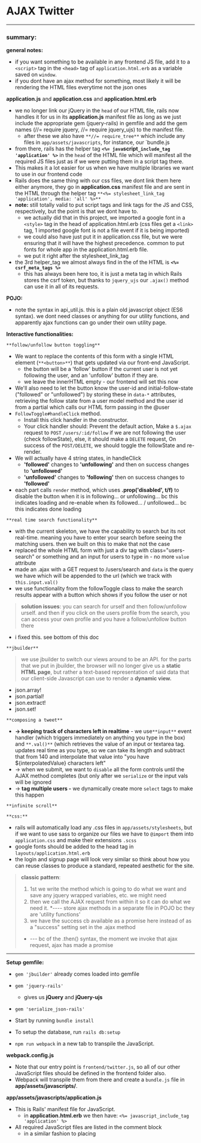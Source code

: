 # AJAX Twitter

---

### **summary:** 

**general notes:**
- if you want something to be available in any frontend JS file, add it to a `<script>` tag in the `<head>` tag of `application.html.erb` as a variable saved on `window`.
- if you dont have an ajax method for something, most likely it will be rendering the HTML files everytime not the json ones

**application.js** and **application.css** and **application.html.erb**
- we no longer link our jQuery in the `head` of our HTML file, rails now handles it for us in its **application.js** manifest file as long as we just include the appropriate gem (jquery-rails)  in gemfile and add the gem names (//= require jquery, //= require jquery_ujs) to the manifest file. 
  - after these we also have `**//= require_tree**` which include any files in `app/assets/javascripts`, for instance, our `bundle.js
- from there, rails has the helper tag  **`<%= java`script`_include_tag 'application' %>`**  in the `head` of the HTML file which will manifest all the required JS files just as if we were putting them in a script tag there.
- This makes it a lot easier for us when we have multiple libraries we want to use in our frontend code
- Rails does the same thing with our css files, we dont link them here either anymore, they go in **application.css** manifest file and are sent in the HTML through the helper tag  `**<%= stylesheet_link_tag    'application', media: 'all' %>**`
- **note:** still totally valid to put script tags and link tags for the JS and CSS, respectively, but the point is that we dont have to. 
  - we actually did that in this project, we imported a google font in a `<style>` tag in the head of application.html.erb (css files get a `<link>` tag, 1 imported google font is not a file event if it is being imported)
  - we could also have just put it in application.css file, but we were ensuring that it will have the highest precedence. common to put fonts for whole app in the application.html.erb file.
  - we put it right after the stylesheet_link_tag
- the 3rd helper_tag we almost always find in the <head> of the HTML is **`<%= csrf_meta_tags %>`**
  - this has always been here too, it is just a meta tag in which Rails stores the csrf token, but thanks to `jquery_ujs` our `.ajax()` method can use it in all of its requests.

**POJO:**
- note the syntax in api_util.js. this is a plain old javascript object (ES6 syntax). we dont need classes or anything for our utility functions, and apparently ajax functions can go under their own utility page.

**Interactive functionalities:**

`**follow/unfollow button toggling**`
- We want to replace the contents of this form with a single HTML element (`**<button>**`) that gets updated via our front-end JavaScript.
  - the button will be a 'follow' button if the current user is not yet following the user, and an 'unfollow' button if they are. 
  - we leave the innerHTML empty - our frontend will set this now
- We'll also need to let the button know the user-id and initial-follow-state ("followed" or "unfollowed") by storing these in `data-*` attributes, retrieving the follow state from a user model method and the user id from a partial which calls our HTML form passing in the @user 
- `FollowToggle#handleClick` method. 
  - Install this click handler in the constructor. 
  - Your click handler should: Prevent the default action, Make a `$.ajax` request to `POST` `/users/:id/follow` if we are not following the user (check followState), else, it should make a `DELETE` request, On success of the `POST/DELETE`, we should toggle the followState and re-render.
- We will actually have 4 string states, in handleClick 
  - **'followed'** changes to **'unfollowing'** and then on success changes to **'unfollowed'**
  - **'unfollowed'** changes to **'following'** then on success changes to **'followed'**
- each part calls `render` method, which uses **.prop('disabled', t/f)** to disable the button when it is in following... or unfollowing... bc this indicates loading and re-enable when its followed... / unfollowed... bc this indicates done loading

`**real time search functionality**` 
- with the current skeleton, we have the capability to search but its not real-time. meaning you have to enter your search before seeing the matching users. then we built on this to make that not the case
- replaced the whole HTML form with just a div tag with class="users-search" or something and an input for users to type in - no more `value` attribute
- made an .ajax with a GET request to /users/search and `data` is the query we have which will be appended to the url (which we track with `this.input.val()`
- we use functionality from the followToggle class to make the search results appear with a button which shows if you follow the user or not
> **solution issues**: you can search for urself and then follow/unfollow urself. and then if you click on the users profile from the search, you can access your own profile and you have a follow/unfollow button there
  - i fixed this. see bottom of this doc 

`**jbuilder**`

> we use jbuilder to switch our views around to be an API. for the parts that we put in jbuilder, the browser will no longer give us a **static HTML page**, but rather a text-based representation of said data that our client-side Javascript can use to render a **dynamic view.**
- json.array!
- json.partial!
- json.extract!
- json.set!

`**composing a tweet**` 
- **-> keeping track of characters left in realtime** - we use`**input**` event handler (which triggers immediately on anything you type in the box) and `**.val()**` (which retrieves the value of an input or textarea tag. updates real time as you type, so we can take its length and subtract that from 140 and interpolate that value into "you have ${interpolatedValue} characters left"
- -> when we submit, we want to `disable` all the form controls until the AJAX method completes (but only after we `serialize` or the input vals will be ignored
- -> **tag multiple users -** we dynamically create more `select` tags to make this happen

`**infinite scroll**`


`**css:**` 
- rails will automatically load any .css files in `app/assets/stylesheets`, but if we want to use sass to organize our files we have to `@import` them into `application.css` and make their extensions `.scss`
- google fonts should be added to the head tag in `layouts/application.html.erb`
- the login and signup page will look very similar so think about how you can reuse classes to produce a standard, repeated aesthetic for the site.


>   **classic pattern**: 
>   1) 1st we write the method which is going to do what we want and save any jquery wrapped variables, etc. we might need
>  2) then we call the AJAX request from within it so it can do what we need it.
>     *---- store ajax methods in a separate file in POJO bc they are 'utility functions'
>  3) we have the success cb available as a promise here instead of as a "success" setting set in the .ajax method
>    * --- bc of the .then() syntax, the moment we invoke that ajax request, ajax has made a promise

---

**Setup**
**gemfile:**
- `gem 'jbuilder'`   already comes loaded into gemfile
- `gem 'jquery-rails'`
  - gives us **jQuery** and **jQuery-ujs**
- `gem 'serialize_json-rails'`

- Start by running `bundle install`
- To setup the database, run `rails db:setup`
- `npm run webpack` in a new tab to transpile the JavaScript.

**webpack.config.js**
- Note that our entry point is `frontend/twitter.js`, so all of our other JavaScript files should be defined in the frontend folder also.
- Webpack will transpile them from there and create a `bundle.js` file in **app/assets/javascripts/**.

**app/assets/javascripts/application.js**
- This is Rails' manifest file for JavaScript.
  - in **application.html.erb** we then have:     `<%= javascript_include_tag 'application' %>` 
- All required JavaScript files are listed in the comment block 
  - in a similar fashion to placing <script> tags in our HTML - except that Rails compiles them all into a single file for production. 
- But **unlike Webpack, Rails doesn't intelligently manage dependencies**, so you still have to be extra **careful about the load order.**
- It's currently only requiring `jquery` and `jquery_ujs` : 
> **jQuery_ujs** is what connects us to the cserf meta tags rails puts in the <head>
```javascript
//= require jquery
//= require jquery_ujs
```
- after these, add **`require jquery.serializejson`** (for submitting forms) and **`require_tree`** (to include any files in app/assets/javascripts, for instance, our bundle.js). 
  - **jquery.serializejson:** before we were using jquery `**.serialize()**`, which returns URL encoded string.
    - For the `.ajax()` **data** setting, we can use the **serializeJSON jQuery plug-in** to add a **`.serializeJSON()`** method to jQuery, which creates a JavaScript object following the Rails parameter conventions.

**gemfile:**
`gem 'serialize_json-rails'`

---

## `**Phase I: FollowToggle**`

We will write a `FollowToggle` class that turns a button into a toggle that will follow/unfollow a user.

a) Look at **app/views/follows/_form.html.erb.** 
- First, let's modify the Rails view for the follow button to accommodate front-end manipulation. 
- Notice that there are two branches of logic: 
  - the button will be a 'follow' button if the current user is not yet following the user, and an 'unfollow' button if they are. 
  - We want to replace the contents of this form with a single HTML element that gets updated via our front-end JavaScript.
1. Replace the contents of the button form with a single `<button>`.
1. Give the button a `class` of`follow-toggle`.
1. We'll also need to let the button know the user-id and initial-follow-state ("followed" or "unfollowed") by storing these in `data-*` attributes. 
  1. We can determine the initial-follow-state using the `User#follows?` method.
1. Leave the inner HTML of the button empty: the FollowToggle class will be responsible for setting this.
**old:**
```html
<% if current_user.follows?(user) %>
  <form action="<%= user_follow_url(user) %>" method="post">
    <input
        type="hidden"
        name="authenticity_token"
        value="<%= form_authenticity_token %>">
    <input type="hidden" name="_method" value="delete">
    <input type="submit" value="Unfollow">
  </form>
<% else %>
  <form action="<%= user_follow_url(user) %>" method="post">
    <input
        type="hidden"
        name="authenticity_token"
        value="<%= form_authenticity_token %>">
    <input type="submit" value="Follow">
  </form>
<% end %>
```

**new:**
note on HTML documentation it says:
> Tip: Always specify the type attribute for a <button> element.  Different browsers use different default types for the <button> element.
they didnt do this here so just noting it 
```html
<button class="follow-toggle" data-user-id="<%= user.id %>" data-initial-follow-state="<%= current_user.follows?(user) ? 'followed' : 'unfollowed' %>"></button>
```

b) FollowToggle Class
- NB: Each of your JavaScript classes for this project should be in a separate file in frontend/. Name the files in snake_case to match the casing of the rest of the Rails app.
- Create a new file in **frontend/** called **follow_toggle.js**.
- Define the constructor for `FollowToggle`. 
  - In the constructor, extract the user-id and initial-follow-state data from el and save them as `this.userId` and `this.followState` for later use.
  - You might also find it convenient to store a jQuery wrapped `el` as an instance variable.
  - Set module.exports to your FollowToggle class to make it require-able.
**note:** we allow this options hash here so that we can pass in from `users_search.js` (later) the data we need. Just an easier way to do what $el.data is already doing
- we stored `**data-user-id="<%= user.id %>"**` in HTML for the button, and we can retrieve it as `**el.data('user-id')**`
```javascript
class FollowToggle {
  constructor(el, options) {
    this.$el = $(el);
    this.userId = this.$el.data('user-id') || options.userId;
    this.followState = (this.$el.data('initial-follow-state') ||
      options.followState);
    this.render();

    this.$el.on('click', this.handleClick.bind(this));
  }
}

module.exports = FollowToggle;
```

- Using this class, we can now build a FollowToggle instance for each follow-toggle button on the page.
> NB: Though the follow state is stored in our database as a row (or lack thereof) in a join table, on the client side, we'll keep track of the follow state as a string. To do this we've **bootstrapped** the the user's id and follow-state to the user-id and initial-follow-state data- attributes respectively. 
> we got this information on the user's id and follow state through the user's **show.html.erb**, which calls our HTML form that has the button as a **partial**, passing in the user:
> `<%= render 'follows/form', user: @user %>`
> Later we'll add more states in addition to followed/unfollowed.

---
### **Twitter.js**
You'll probably want to start testing this out about now. But if you run Webpack at this point, nothing will get transpiled because twitter.js (the entry point) is empty, so let's fill it in.

- Require your new FollowToggleclass at the top, and define a document ready callback below.
- The callback should call your constructor once for each button.follow-toggle element.
- You can use `jQuery#each` for this, but beware: the DOM element is the second callback argument; index comes first.
**twitter.js**
```javascript
const FollowToggle = require('./follow_toggle');

$(function () {
  $('button.follow-toggle').each((i, btn) => new FollowToggle(btn, {}));
});
```

---
### **follow_toggle.js**
**a) `FollowToggle#render**`
- Once you're sure that your FollowToggle constructor is being called correctly, write a `FollowToggle#render` method.
- The text should be `"Follow!"` if `this.followState === "unfollowed"`,
- The text should be `"Unfollow!"` if `this.followState === "followed"`.
- Call your `#render`method inside the constructor to initially set the inner HTML.
```javascript
render() {
  switch (this.followState) {
    case 'followed':
      this.$el.html('Unfollow!');
      break;
    case 'unfollowed':
      this.$el.html('Follow!');
      break;
  }
}
```

**b) `FollowToggle#handleClick**`
- Next, write a `FollowToggle#handleClick` method. 
- Install this click handler in the constructor. Your click handler should:
  - Prevent the default action.
  - Make a `$.ajax` request to `POST` `/users/:id/follow` if we are not following the user (check followState), else, it should make a `DELETE` request.
  - On success of the `POST/DELETE`, we should toggle the followState and re-render.
Hint: You probably want to set the `**dataType**` option for $.ajax. This way you can have jQuery automatically parse the response as `**JSON**`. 

- note: we moved all of our .ajax methods into a separate file called **api_util.js.** 
- at the top of the **follow_toggle.js** file, we added `const APIUtil = require('./api_util');`
- Use a `**promise**` to chain a success callback onto your API call that changes the followState appropriately and re-renders: by only passing one cb to `**.then()**`, this makes it the success cb.
```javascript
  handleClick(event) {
    event.preventDefault();

    if (this.followState === 'followed') {
      APIUtil.unfollowUser(this.userId).then(() => {
        followToggle.followState = 'unfollowed';
        followToggle.render();
      });
    } else if (this.followState === 'unfollowed') {
      APIUtil.followUser(this.userId).then(() => {
        followToggle.followState = 'followed';
        followToggle.render();
      });
    }
  }
```

Note: what if we just did the below and no ajax request?
```javascript
    if (this.followState === 'followed') {
      this.followState = 'unfollowed';
      this.render();
  }
```

**this would not work.** this would change how the button is rendered, but the issue is that we would never submit a POST or DELETE request to the server, so it wouldnt update the information in the server. so next time we revisited the page, this current status would no longer be updated

by calling the **ajax** method, this triggers a POST/ DELETE request to server and so the info is updated and remembered. Triggering these requests triggers the corresponding actions in the **follows_controller.rb** which makes the database updates
---

### **api_util.js**
- remember that we like to make our **util** class a **POJO,** not an actual class
- Let's refactor our AJAX calls into an api_util file. Your API util should export an object with the methods `APIUtil#followUser(id)` and `APIUtil#unfollowUser(id)`
- Use a **promise** to chain a success callback onto your API call that changes the followState appropriately and re-renders. (shown above in the follow_toggle.js file)
```javascript
const APIUtil = {

  followUser: id => APIUtil.changeFollowStatus(id, 'POST'),

  unfollowUser: id => APIUtil.changeFollowStatus(id, 'DELETE'),

  changeFollowStatus: (id, method) => (
    $.ajax({
      url: `/users/${id}/follow`, // note that you can interpolate values in url
      dataType: 'json',
      method        // according to ES6, equivalent to method: `${method}` (see below)
    })
  )
}

module.exports = APIUtil;
```
> **Note 1:** note 3: usually something like updating info would be a PUT or PATCH request, which routes to the path, for ex, /photos/:id, while a POST request is for submitting something totally new, and routes to /photos, but things like follows and likes are their own resource, not part of the user's information just accessible for a user based on associations we set up.
>    *   ---- so POST actually does make sense - we are creating (POST) a new follow or deleting (DELETE) it.  
>     *   --- we only have a create and delete method in the follows controller
>     
>  **Note 2**: typically with ajax POST requests  we have a **data** setting, but notice here we dont have one. **the result is that no form data is sent to the server**, but thats fine bc we dont need it anyway (Notice we dont need or use it in our success callback, we just update the text of the current button that triggered the event). 
>  the current user's id (which we always have track of) and the person they are following's id (which we store in the **data-* attribute in the HTML**, which we pass in from the **user show.html.erb** through a partial)  is sufficient. on the server side, our path is /user/:id/follows, bc follows is a nested resource. 

**Note 3:** with ES6, ur allowed to do property declaraction in a shorter syntax, so instead of doing:  
```javascript
   var x = 0, y = 0
   obj = {x: x, y: y}
```
- you can just do:
```javascript
   var x = 0, y = 0
   obj = {x, y}; 
```
- and they will infer what you mean

---
### **follow_toggle.js**
> **Lastly, let's freeze-out the button so that people can't click it while the AJAX request is pending.**
- In `handleClick` set **followState** to **following** or **unfollowing** and call `#render.`
- Update your `#render` method to set the ``disabled`` property if the **followState** is **following** or **unfollowing**; otherwise, make sure disabled is set to **false**. (Use jQuery's **`#prop`** method).
  - remember that we need to use jQuery's **prop()** instead of **attr()** for DOM properties `checked`, `selected`, or `disabled` state of form elements.
```javascript
  handleClick(event) {
    // const followToggle = this;           they saved this & then in cb's: followToggle.followState, but this works w/out it.
    event.preventDefault();

    // it changes the state to unfollowing, at which point in the render method it makes it so that the button is disabled, until the ajax request finishes at which point the succuess cb is called and state changed to unfollowed and button undisabled.
    if (this.followState === 'followed') {
      this.followState = 'unfollowing';
      this.render();
      APIUtil.unfollowUser(this.userId).then(() => {
        this.followState = 'unfollowed';
        this.render();
      });
    } else if (this.followState === 'unfollowed') {
      this.followState = 'following';
      this.render();
      APIUtil.followUser(this.userId).then(() => {
        this.followState = 'followed';
        this.render();
      });
    }
  }
  
    render() {
    switch (this.followState) {
      case 'followed':
        this.$el.prop('disabled', false);
        this.$el.html('Unfollow!');
        break;
      case 'unfollowed':
        this.$el.prop('disabled', false);
        this.$el.html('Follow!');
        break;
      case 'following':
        this.$el.prop('disabled', true);
        this.$el.html('Following...');
        break;
      case 'unfollowing':
        this.$el.prop('disabled', true);
        this.$el.html('Unfollowing...');
        break;
    }
  }
```
  
  
---

## `**Phase II: UsersSearch**`

> Review **app/controllers/users_controller.rb** and **app/views/users/search.html.erb**. We want to create real-time user search. On every keypress as the user types in a username, we'll show the matching users for the current input.

- with the current skeleton, we have the capability to search but its not real-time. meaning you have to enter your search before seeing the matching users 

**a) UsersSearch Class - app/views/users/search.html.erb**
- Replace the entire form with a nav with `class` `users-search`.
- Add an input field for the user to type the name.
- Nested in the nav.users-search, have a `ul.users` for displaying results.

**old:**
```html
<h1>Search!</h1>

<form action="/users/search" method="GET">
  <input
    type="text"
    name="query"
    value="<%= @query %>">

  <input type="submit" value="Search Users!">
</form>

<ul>
  <% @users.each do |user| %>
    <li>
      <a href="<%= user_url(user) %>"><%= user.username %></a>
      <%= render 'follows/form', user: user %>
    </li>
  <% end %>
</ul>
```

**new:**
- The HTML5 `**placeholder**`attribute is used in input tags.The placeholder attribute specifies a short hint that describes the expected value of an input field (e.g. a sample value or a short description of the expected format).The short hint is displayed in the input field before the user enters a value.
```html
<h2 class='page-header'>Search!</h2>

<div class='users-search'>
<form class="simple-form">
  <div>
    <label for='user-search-input'>Username</label>
    <input class='user-search-input' 
      type="text" 
      name="username"
      placeholder='Enter a username'>
  </div>
</form>

<h4>Results</h4>
<ul class="users"></ul>
</div>
```


**b) UsersSearch Class** **- frontend/users_search.js**
- Create a **frontend/users_search.js** file and define the `UsersSearch` class.
- In the constructor, store jQuery wrapped versions of the `el`, its `input` and its `ul` on this.
  - using `**.find()**` is basically the same as if we had selected the selector directly, except we're narrowing down the search so now our program wont have to look through the entire DOM.
```javascript
const APIUtil = require('./api_util');

class UsersSearch {
  constructor(el) {
    this.$el = $(el);
    this.$input = this.$el.find('input[name=username]');
    this.$ul = this.$el.find('.users');
    // .on input is the event now
    this.$input.on('input', this.handleInput.bind(this));
  }
}
  
module.exports = UsersSearch;
```

---
### **Twitter.js**
- As with FollowToggle, build an instance of UsersSearch for each nav.users-search in your entry file. (although there is really only one, unlike with FollowToggle buttons where there were so many)
```javascript
const FollowToggle = require('./follow_toggle');

$(function () {
  $('button.follow-toggle').each((i, btn) => new FollowToggle(btn, {}));
  $('.users-search').each( (i, search) => new UsersSearch(search) );
});
```

---
### **api_util.js**
- Write an `**APIUtil#searchUsers(queryVal, success)**` to make a request to `/users/search`. You can send query parameters along with an $.ajax call through the data. Don't forget to set dataType!
  - we had to put the **query** as an object to **data** because data takes in a Plain Object, string, or array
  - GET request meaning it will append the **query**, which will just be whatever text we typed into the search bar, to the end of the url
    - according to the ES6 shortened property declaration syntax: this is equivalent to saying: `{ query: query }`
```javascript
  searchUsers: query => (
    $.ajax({
      url: '/users/search',
      dataType: 'json',
      method: 'GET',
      data: { query }    // same as data: { query: query }
    })
  )
```

![Image](https://www.dropbox.com/s/f6uju67n689ipdo/ByUn8p9TX_SJXfc3JC7.png?dl=1)


---
### **users_search.js**

**c)** Write a `**UsersSearch#handleInput**` handler. 
- On each input event, call `APIUtil.searchUsers`, sending the input's val as the query parameter.
```javascript
 handleInput(event) {
    if (this.$input.val() === '') {        // render empty arr if no users
      this.renderResults([]);
      return;
    }
    APIUtil.searchUsers(this.$input.val())
      .then(users => this.renderResults(users));
  }
```
  
---
### **users_controller.rb**
Now, let's set up your controller to respond to AJAX requests with JSON. Because your controller will be handling both HTML and JSON requests, let's separate out each of those types of requests and respond to them separately. 
- Put the following code into your controller to replace the line reading **render :search**:
```ruby
respond_to do |format|
  format.html { render :search }
  format.json { render :search }
end
```

the entire **search action** in the **users controller** now looks like this:
```javascript
  def search
    if params[:query].present?
      @users = User.where('username ~ ?', params[:query])
    else
      @users = User.none
    end

    respond_to do |format|
      format.html { render :search }
      format.json { render :search }
    end
    
  end
```
- apparently using a `**~**` in AR `where` query is for matching regular expressions. 
  - in rails server log looks like:   `User Load (0.8ms)  SELECT "users".* FROM "users" WHERE (username ~ 'a')`
  - we use it because it allows us to match the query anywhere in the string - and imitating the same with LIKE would mean we would have to include a % before and after the query, but that wouldn't work if we're interpolating in the ?. 
  - [https://www.postgresql.org/docs/8.1/functions-matching.html](https://www.postgresql.org/docs/8.1/functions-matching.html)
- `**.present?**` will load all records returned, while `**.exists?**` would just check if there's at least 1 record found, without loading them all
  - theres a big performance issue (.present way slower) but it makes sense to use it in this case
- `**Model.none**` returns an activeRecord relation object that is empty:
  - Returns a chainable relation with zero records, specifically an instance of the ActiveRecord::NullRelation class.
  - Used in cases where a method or scope could return zero records but the result needs to be chainable. 
  - **from testing, it does not look like just saying @users = []** would break the code here. but i guess good to just use this Model.none. it follows the **null object pattern**
  - [https://apidock.com/rails/v4.0.2/ActiveRecord/QueryMethods/none](https://apidock.com/rails/v4.0.2/ActiveRecord/QueryMethods/none)
```javascript
>> Model.none 
=> #<ActiveRecord::Relation []>
```


---
### **Jbuilder Teaser**
For now, just follow along! You're not going to understand all of the jbuilder stuff till we go over next week.

We've told the controller to :
1. render the :search HTML view for requests that want **HTML** -> **app/views/users/search.html.erb** and to 
1. render the :search **JSON** view for requests that want JSON -> **app/views/users/search.json.jbuilder**
But we don't yet have a search.json view! Let's make one. The file, in the /users/ folder, should be named **search.json.jbuilder** and should contain the following code:
- The code below takes your `@users` instance variable and turns it into an array of JSON objects. 
- Each object will have all of its information as well as `followed`, which will be either **true** or **false** depending on whether the current user is following this user.
  - `*items` means that the function accepts variable number of arguments.
  - it turns our array of column_names, shown below this code box, into comma separated list of column names for each user. 
  - and adds on to the end of that comma separated list one more k/v pair: `followed: true/fase`
**in summary, the below creates an array filled with objects, 1 object for each user that came up in the search query. in each object, includes the k/v pairs for the attributes indicated below:**
```ruby
json.array!(@users) do |user|
  json.(user, *User.column_names)
  json.followed(current_user.follows?(user))
end
```

![Image](https://www.dropbox.com/s/ihgzxfxh1n2f446/ByUn8p9TX_r1F-th1A7.png?dl=1)

- `**column_names`:** rails provides a helper method column_names that returns all of the database columns for a model Class 
  - you can even confirm this in **rails console:** 
```ruby
[4] pry(main)> User.column_names
=> ["id", "username", "password_digest", "session_token", "created_at", "updated_at"]
```

---
### **users_search.js**
**Handling Success - `UsersSearch#renderResults**`
- When the AJAX call successfully returns a list of matching users, we want to display those results in the `ul.users`. 
- Write a method `UsersSearch#renderResults` for your promise success handler. It should:
  - Empty out `ul.users` and iterate through the fetched array of users.
  - For each result, use jQuery to build an `li` containing an anchor tag linking to the user.
  - Use the jQuery `**append**` method to add each result to the ul.
  - Last, we want to add follow toggle buttons for each of these results. When building the li tags for each user, build a button, too. You can create a FollowToggle instance for the button to setup the follow toggle.
```javascript
  renderResults(users) {
    this.$ul.empty();

    for (let i = 0; i < users.length; i++) {
      const user = users[i];

      let $a = $('<a></a>');
      $a.text(`@${user.username}`);
      $a.attr('href', `/users/${user.id}`);

      const $followToggle = $('<button></button>');
      new FollowToggle($followToggle, {
        userId: user.id,
        followState: user.followed ? 'followed' : 'unfollowed'
      });

      const $li = $('<li></li>');
      $li.append($a);
      $li.append($followToggle);

      this.$ul.append($li);
    }
  }
```

**testing:** from testing saw that each letter you enter/delete from the search bar, sends a GET request to the server for the users that match the current input in the search bar, and renders them, along with a follow/unfollow button depending on whether you already follow or not
- you can inspect the JSON object you get from the server each time if you go to the **preview** tab under **Networks** for the correct GET request
---
### **Styling**
-----just part of it not all of it
- Change the default page font
- Add headers for your app and the search results page
- Style those buttons!

- **application.scss** - this is our CSS manifest file
  - just like JS, need to be careful about order
  - just like JS, included into **application.html.erb** with   `<%= stylesheet_link_tag    'application', media: 'all' %>`
- i just copied their stylesheets - **reset.scss**, **base.scss**, **nav.scss**
  - added my own **search.scss** to make my own slight changes
- and imported them into the bottom of application.scss in an appropriate order:
```javascript
 @import 'reset.scss';
 @import 'base.scss';
 @import 'nav.scss';
 @import 'simple-form.scss';
 @import 'search.scss';
```

---

## `**Phase III: TweetCompose**`

**tweets_controller.rb**
- First, we're going to update our TweetsController to handle JSON requests, similarly to how we updated our UsersController before. 
- If we've successfully created a tweet from a JSON request, then we should render that tweet back as JSON. We could `render json: @tweet`, but then we might not have all of the information we need. 
- instead, add a `respond_to` block and put cases for format.html and format.json inside it. 
  - If the request matches `format.json`, call `render :show` so that we can structure our response to our application's needs.
***entire tweets_controller `create` method now looks like:***
```ruby
  def create
    # simulate latency
    sleep(1)
    # as of latest rails update, build and new are now the same
    @tweet = current_user.tweets.build(tweet_params)

    if @tweet.save
      respond_to do |format|
        format.html { redirect_to request.referrer }
        format.json { render :show }
      end
    else
      # Lazy: even respond with JSON to invalid HTML request.
      render json: @tweet.errors.full_messages, status: 422
    end
  end
```
- `**request.referrer**` is just the url we were on when we clicked submit new tweet, which is also the url that sends the POST request to the server to add the new tweet. 
  - you can also check this by going into the request headers and looking for `**referer**`.
  - in this case, its Referer: http://localhost:3000/feed.
- For an ActiveRecord Association `**new**` and `**build**` are pretty much the same.
  - I think used to be different but in more recent rails updates they are now the same.
  - either works above
  - but officially, build is just like the new method, but by assocation proxies (not for Models). 

---

**views/tweets/show.json.builder:**
- Now, just as we did before, let's create a show view for our tweets. 
- We're going to call a partial in this view; to that end, we'll put the following code in **`show.json.jbuilder:`**
```ruby
json.partial!("tweets/tweet", tweet: @tweet)
```
  - referencing a file in the same folder called **_tweet.json.jbuilder**
    - Note: never referencing the file _tweet.html.erb

**Partials in Jbuilder work the same way they do in ERB:** - the partial file name starts with a _ and you pass in a piece of information for the partial to render using a hash. 

Let's create that partial right now at `**_tweet.json.jbuilder**`and put the following code into it:
- What this code is doing is collecting the tweet's information, the tweeter's information, and also information about each of that tweet's mentions.
```ruby
json.(tweet, *Tweet.column_names)

json.user(tweet.user, *User.column_names)

json.mentions(tweet.mentions) do |mention|
  json.(mention, *Mention.column_names)
  json.user(mention.user, *User.column_names)
end
```

---

**TweetCompose Class**
- Open **app/views/tweets/_form.html.erb** and give the `form` a `class tweet-compose`.
  - this partial is rendered from **feeds/show.html.erb,** which is the view that shows the user's feed when they click on the 'Feed' tab in the browser. - this is the part of the feed always at the bottom where you can create a new tweet
- in **frontend/twitter.js,** build an instance of TweetCompose for each `form.tweet-compose`. (although I think there really is only one, unlike with FollowToggle buttons where there were so many)
- create a **frontend/tweet_compose.js**. Write a `**TweetCompose**` class that
  - In the TweetCompose constructor, grab this form and install a `submit` event handler.
  - Write a **`TweetCompose#submit`** method that:
    - 1. uses `serializeJSON` to build JSON from the form contents
      - remember that serialize() and serializeJSON both called on form itself
    - 2. As before, **disable** the form when the submit is made. You can't disable an entire form, so you'll have to disable all the inputs. To get all the inputs, use jQuery's `**:input**` pseudo-CSS selector. Make sure not to disable your inputs until after you've serialized the form contents, or their values will be ignored. :(
    - 3. calls **`APIUtil#createTweet(data)`**function to submit the form --- write this method in **frontend/api_utils.js**
    - 4. creates a **promise** and calls a success callback method `TweetCompose#handleSuccess` --directions on writing it next up

***twitter.js:***
```javascript
const FollowToggle = require('./follow_toggle');
const UsersSearch = require('./users_search');
const TweetCompose = require('./tweet_compose');                            x

$(function () {
  $('button.follow-toggle').each((i, btn) => new FollowToggle(btn, {}));
  $('.users-search').each((i, search) => new UsersSearch(search));
  $('form.tweet-compose').each((i, form) => new TweetCompose(form));        x
});
```

***tweet_compose.js***
```javascript
const APIUtil = require('./api_util');
class TweetCompose {
  constructor(el) {
    this.$el = $(el);
    
    this.$el.on('submit', this.submit.bind(this));
  }
  
  handleSuccess(data) {
  }

  submit(event) {
    event.preventDefault();

    const data = this.$el.serializeJSON();

    this.$el.find(':input').prop('disabled', true);

    APIUtil.createTweet(data).then(tweet => this.handleSuccess(tweet));
  }
}
module.exports = TweetCompose;
```
  **note:**  `**:input**` is a jQuery extension selector not a CSS3 selector. it selects all input, textarea, select & button elements. (basically all form controls)  
  - **it is not recommended to use this** the way we did above:
> Because these selectors are jQuery extension and not part of the CSS specification, queries using them cannot take advantage of the performance boost provided by the native DOM `querySelectorAll()` method.To achieve the best performance when using these selectors, first select some elements using a pure CSS selector, then use `.filter(":selectorName")`.
 
***api_util.js***
- we passed in the data as serialized form from the **tweet_compose.js** file. just looks confusing bc typically we just serialize it directly in the .ajax method, but we also wanted to disable the form controls until .ajax method completes, and we must serialize the form before we disable or the values will be ignored, so we had to do it outside of .ajax method in the method that called it
```javascript
createTweet: data => (
    $.ajax({
      url: '/tweets',
      method: 'POST',
      dataType: 'json',
      data
    })
  )
```


`**TweetCompose#handleSucess**` 

in this cb, we:
- 1. want to insert the created tweet into the list of all tweets. How does TweetCompose find the ul of tweets? We can set a `data` attribute on the form where the value is the selector that corresponds to the target ul. 
  - For example, if we give the target ul an id of `#feed`, we can give our form the following data attribute: `data-tweets-ul="#feed"`. 
  - Our TweetCompose can pull out this data attribute and use the selector #feed to find the ul. This is better than hard coding #feed into the JS.
- 2. **just for now:** A successf`ul` AJAX post request for a tweet should return back the newly created tweet in JSON format. For simp`li`city, have TweetCompose call `**JSON.stringify**` on the created Tweet. Build an li with the JSON content, and stick it in the ul. We'll actually render this nicely in a later phase.
  - this just renders it on the page at the bottom of our feed as a JSON string not at all what we want but fine for now
  - were able to call `**JSON.stringify` on it bc we used `.serializeJSON()` earlier so our data is a JS objg.**

***app/views/feeds/show.html.erb:** (just the part that we changed):*
***- old :***
```javascript
<%= render 'tweets/form' %>
```
***- new:*** 
- all we did was pass in a `tweets_ul` variable with the string value of `'#feed'`
- we had to do this on this page instead of just pung '#feed' in the _form.html.erb page bc this page is what the ul with id='feed' is defined in the first place, so even though the data attribute will be on another page it uses ruby erb tags and will evaluate to the ul on this page (see code block after this one)
```javascript
<%= render 'tweets/form', tweets_ul: '#feed' %>
```

***app/views/tweets/_form.html.erb** - again just small part*
```html
<h2>New Tweet!</h2>
<form class="tweet-compose" data-tweets-ul="<%= tweets_ul %>">
```


***tweets_compose.js:***
- *Noting that string interpolation is valid in to create new jQuery object*
```javascript
handleSuccess(data) {
  const $tweetsUl = $(this.$el.data('tweets-ul'));
  const $listEl = $(`<li>${JSON.stringify(data)}</li>`);
  $tweetsUl.append($listEl);
}
```


`**Maximum characters**`

- Finally, let's add a counter that will show the number of characters remaining for a tweet (starting at 140). Add a `strong` tag with `class .chars-left` to the `form`. 
- In the TweetCompose constructor, add an `input` event handler on the `textarea`. In it, update the strong tag with the number of characters remaining.
***tweets/_form.html.erb***
- *noting theres nothing actually inside the strong tag just a class. I guess we'll be defining what it renders in the JS, never seen it used this way before*
```html
<h2>New Tweet!</h2>
<form class="tweet-compose" data-tweets-ul="<%= tweets_ul %>">

  <label for='tweet-textarea'>What's on your mind?</label>
  <textarea id='tweet-textarea' name="tweet[content]" placeholder="What's on your mind?"></textarea>
  <strong class="char-left"></strong>
```
  
  **tweets_compose.js**
- `**'input'**`event reacts immediatally for any typing (so each char) into that textarea
- `**val()`:** retrieve the value of an input or textarea tag. updates real time as you type
- Again, cud have used`**.html()**` in place of `**.text()**` below wouldn't make a diff here bc not working w/ xml
  - but, from general understanding use .text() for rendering any plain text to the page you want the user to see and .html() for things like button text
- `**'submit'**`event can only be attached to `<form>` elements.  - reminder
```javascript
class TweetCompose {
  constructor(el) {
    this.$el = $(el);
    
/*referencing textarea[name="tweet[content]"]. To use any of the meta - chars- !"#$%&'()*+,./:;<=>?@[\]^`{|}~ -as a literal part of a name, must be escaped w/: \\ */
    
    this.$input = this.$el.find('textarea[name=tweet\\[content\\]]');        x
    this.$input.on('input', this.handleInput.bind(this));                    x
    
    this.$el.on('submit', this.submit.bind(this));
  }
  
  handleInput(event) {
    const inputLength = this.$input.val().length;

    this.$el.find('.char-left').text(`${140 - inputLength} characters left`);
  }
}
```

---
### **Style it!**
made a`**tweet.scss**` stylesheet and added it as an import onto the end of `**application.scss**`
- Hide your `label` and use a `placeholder` attribute on your tweet form's textarea
  - I kept the label but styled it in CSS with **display: none** just in case. but note: `**visibility: hidden**` hides the element, but it still takes up space in the layout. `**display: none**` removes the element completely from the document. It does not take up any space, even though the HTML for it is still in the source code.
- Add some padding to your textarea
- Center your form on the page and give it a fixed height and width
  - reasonable to set a height and width on a textarea element - which is all our form is supposed to be right now
---
### `**Phase IV: TweetCompose: Mentioned Users**`
The next part is to allow us to tag multiple users in a tweet. Right now we can select a single user to tag. Our killer feature will be to dynamically create more select tags so we can tag more users.

Rather than have just one select tag visible all the time, we want to have no select tags to start. Instead, we want to show an "Add mention" link which will let us add multiple select tags to the page.

To do this, create a **`newUserSelect`** helper function to create a new `select` element with all of the users as options. You can get the users by **"bootstrapping"** them to the global window from our backend.
- In `**application.html.erb**`, inside a `<script>` and in JavaScript, assign a json array of all of our users (you will have to render a partial) to window.users. This will give us access to window.users from our frontend code.
***application.html.erb - inside of the `<head></head>***`
- *remember our HTML files can access all our models*
```javascript
<script type='text/javascript'>
  window.users = <%= render("users/users.json.jbuilder", users: User.all).html_safe %>; 
</script>
```
- `**html_safe:**` Marks a string as trusted safe. It will be inserted into HTML with no additional escaping performed. It is your responsibilty to ensure that the string contains no malicious content. This method is equivalent to the ``raw`` helper in views. It is recommended that you use ``sanitize`` instead of this method. **It should never be called on user input.**

***users/_users.json.jbuilder***
```javascript
json.partial! partial: 'users/user.json.jbuilder', collection: users, as: :user
```

***user/_user.json.jbuilder***
```javascript
json.extract! user, :id, :username
```

- Now add a button below our textarea that will add a new select element. We can click it more than once to "mention" multiple users.
- Test this out and make sure you can create new select tags by clicking the link.
***tweets/_form.htlm.erb***
```html
<form class="simple-form tweet-compose" data-tweets-ul="<%= tweets_ul %>">
  <label for='tweet-textarea'>What's on your mind?</label>
  <textarea id='tweet-textarea' name="tweet[content]" placeholder="What's on your mind?"></textarea>
  <strong class="char-left"></strong>

  <ul class="mentioned-users"></ul>        x

  <ul class='tweet-actions'>                x
    <li>                                    x             
      <button class="add-mentioned-user">Add mention</button>   x
    </li>                                   x                                                     
    <li>                                    x
      <input type="submit" value="Post Tweet!">            x
    </li>                                            x
  </ul>                                              x
</form>                                              x
```

***tweets_compose.js***
```javascript
class TweetCompose {
  constructor(el) {
    this.$el = $(el);    
    this.$input = this.$el.find('textarea[name=tweet\\[content\\]]');
    
    this.$input.on('input', this.handleInput.bind(this));

    this.$mentionedUsersDiv = this.$el.find('.mentioned-users'); 
    this.$el.find('.add-mentioned-user').on(         
      'click', this.addMentionedUser.bind(this));

    this.$el.on('submit', this.submit.bind(this));
  }

  addMentionedUser(event) {
    event.preventDefault();

    this.$mentionedUsersDiv.append(this.newUserSelect());
  }
  
  newUserSelect() {
    const userOptions = window.users
      .map(user =>
        `<option value='${user.id}'>${user.username}</option>`)
      .join('');

    const html = `
      <div>
        <select name='tweet[mentioned_user_ids][]'>
          ${userOptions}
        </select>
        <button class='remove-mentioned-user'>Remove</button>
      </div>`;

    return $(html);
  }
```

- add functionality to also remove mentioned users before you send the tweet 
***tweet_compose.js***
```javascript
//...
this.$mentionedUsersDiv = this.$el.find('.mentioned-users');
    this.$el.find('.add-mentioned-user').on(
      'click', this.addMentionedUser.bind(this));
    this.$mentionedUsersDiv.on(                    x
      'click', '.remove-mentioned-user',           x this.removeMentionedUser.bind(this));              x
//....

// parent of the button is the div made above holding the button.
  removeMentionedUser(event) {
    event.preventDefault();
    $(event.currentTarget).parent().remove();
  }
```

- Lastly, we want to update `**TweetCompose#clearInput**` to clear out all the selects after form submission succeeds.
- Put all your select tags into a div with class .mentioned-users.
- In `#clearInput`, grab this div and empty() it.
***tweet_compose.js:***
`**clearInput**`
   * 1) sets the value to '' so the textarea becomes blank (.val() setter only takes in 1 param when used as setter)
   * 2) find the div's that hold the mentioned users selected and clear that 
   * 3) undisable the button we disabled earlier for the form submission in 'submit' method
   * 4) empty the field under textarea that tells us how many characters we have left
```javascript
  clearInput() {  
    this.$input.val('');
    this.$mentionedUsersDiv.find('div').empty();
    this.$el.find(':input').prop('disabled', false);
    this.$el.find('.char-left').empty();
  }
  
  handleSuccess(data) {
    const $tweetsUl = $(this.$el.data('tweets-ul'));

    const $listEl = $(`<li>${JSON.stringify(data)}</li>`);
    $tweetsUl.append($listEl)

    this.clearInput();        x
  }
```
  
---
### `**Styling**`
You know the drill. Pretty up your mentions by adding some styles to it.

---
### `**Phase V: Infinite Tweets**`  
Right now we send all the tweets down when the user requests /feed. If there are many, many tweets in the feed, this will send a huge amount of data to the user. Moreover, the user is likely to be interested in only the most recent tweets.

`**User Model**`
- Let's **paginate** the sending of tweets. To start, open up `app/models/user.rb`. 
- Modify the `#feed_tweets` method to send only up to limit tweets. Also, modify it not to return any tweets created after `max_created_at`. 
- Test this out in your Rails console before moving to the JavaScript portion.
***app/models/user.rb:***
```ruby
  def feed_tweets(limit = nil, max_created_at = nil)
    @tweets = Tweet
      .joins(:user)
      .joins('LEFT OUTER JOIN follows ON users.id = follows.followee_id')
      .where('tweets.user_id = :id OR follows.follower_id = :id', id: self.id)
      .order('tweets.created_at DESC')
      .distinct

    # TODO: How can we use limit/max_created_at here??

    @tweets = @tweets.limit(limit) if limit                x
    @tweets = @tweets.where('tweets.created_at < ?',       x max_created_at) if max_created_at                            

    @tweets
  end
```

`**Views**`
- Next, let's begin modifying the `app/views/feeds/show.html.erb` template. You should have a `ul#feed` from phase III. 
- Wrap that ul with a div with `class infinite-tweets`. 
- You can empty out the contents of the ul#feed since we'll be adding the tweets inside dynamically with jQuery now. 
- Also, write an anchor tag with class `fetch-more`; this link will be clicked to load more tweets.
`**Feeds Controller**`
- As we did before, we're going to have to update our FeedsController to handle JSON requests. 
- Replace the `render :show` line in `FeedsController#show` with the following code:
```ruby
respond_to do |format|
  format.html { render :show }
  format.json { render :show }
end
```

***results:***
```ruby
  LIMIT = 20

  def show
    @feed_tweets =
      current_user.feed_tweets(LIMIT, params[:max_created_at]).includes(:user)

    respond_to do |format|
      format.html { render :show }
      format.json { render :show }
    end
  end
```

Now, also in a repetition of our earlier process, let's build out the rest of our JSON API. We'll start by creating a **`feeds/show.json.jbuilder`**. We can reuse the tweet partial we already wrote by calling it in this show view:

```ruby
json.array!(@feed_tweets) do |tweet|
  json.partial!("tweets/tweet", tweet: tweet)
end
```

`**InfiniteTweets Class**`

`twitter.js`
```javascript
const FollowToggle = require('./follow_toggle');
const UsersSearch = require('./users_search');
const TweetCompose = require('./tweet_compose');
const InfiniteTweets = require('./infinite_tweets');        x

$(function () {
  $('div.infinite-tweets').each((i, tweet) => new           x            InfiniteTweets(tweet));
  $('button.follow-toggle').each((i, btn) => new FollowToggle(btn, {}));
  $('.users-search').each((i, search) => new UsersSearch(search));
  $('form.tweet-compose').each((i, form) => new TweetCompose(form));
});
```

- Begin writing an `InfiniteTweets` class.
  - Listen for clicks to fetch more;
  - Create an `InfiniteTweets#fetchTweets` method.
  - Create an `APIUtil` method to make requests to /feed
  - In #fetchTweets, call your APIUtil, and on resolution of the promise call an `#insertTweets` method.
`**insertTweets**`
- For simplicity, for each tweet, just append <li> items with JSON.stringify(tweet) into the appropriate ul.
- If you click the link twice, you'll fetch the same set of tweets twice. We need to send the max_created_at parameter.
- In the InfiniteTweets constructor, initialize this.maxCreatedAt to null.
`**fetchTweets**` pt.2
- In the #fetchTweets method, if maxCreatedAt !== null, send it in the AJAX data parameter. (Notice the often confusing mix of Ruby and JS naming conventions).
- When successfully fetching tweets, record this.max_created_at by looking at the created_at attribute of the last tweet fetched. This should ensure that each call to #fetchTweets fetches the next set of tweets, chronologically.
- Once you've fetched all the tweets, you should remove the "Fetch more tweets" link and replace it with a message that there are no more tweets to fetch. You can tell there are no more tweets to fetch if < 20 tweets are returned.
`infinite_tweets.js`
```javascript
const APIUtil = require('./api_util');

class InfiniteTweets {
  constructor(el) {
    this.$el = $(el);
    
     this.lastCreatedAt = null;
     
    this.$el.on('click', '.fetch-more', this.fetchTweets.bind(this));
  }
  
  insertTweets(data) {
    const $li = $(`<li>${JSON.stringify(data)}</li>`);
    this.$el.find('ul.tweets').append($li);
  }
  
  fetchTweets(events) {
    event.preventDefault();

    const infiniteTweets = this;
    const data = {};
    if (this.lastCreatedAt) data.max_created_at = this.lastCreatedAt;

    APIUtil.fetchTweets(data).then((data) => {
      infiniteTweets.insertTweets(data);

      if (data.length < 20) {
        infiniteTweets.$el
          .find('.fetch-more')
          .replaceWith('<b>No more tweets!</b>');
      }

      if (data.length > 0) {
        infiniteTweets.lastCreatedAt = data[data.length - 1].created_at;
      }
    });
  }
}

module.exports = InfiniteTweets;
```

`api_util.js`
- example of using `**data**` setting with a `GET` request - we just used it here solely for access to it in our success callback to decide which tweets to insert. the data will be in our query string parameters if it is not null
```javascript
fetchTweets: data => (
    $.ajax({
      url: '/feed',
      method: 'GET',
      dataType: 'json',
      data
    })
  )
```

---

### **`Phase VI: jQuery Triggering`**
- There is one last step. Your `**TweetCompose**` also tries to insert tweets into the feed. 
- Should we copy over all the logic of InfiniteTweets into TweetCompose? That doesn't sound very DRY.
- Instead of having TweetCompose insert HTML into the DOM, have it `jQuery#trigger` an `insert-tweet` event on your `#feed ul`. 
- When you trigger the event from the TweetCompose class, pass the newly created tweet's data along as well.
> This is a custom event (not a pre-defined browser event) that you can use so that one module of code can signal another module. Here, this allows TweetCompose to remain agnostic of how a new tweet is inserted; by triggering the custom event, TweetCompose simply notifies InfiniteTweets to do the work of insertion.

***tweet_compose.js***
```javascript
 handleSuccess(data) {
    const $tweetsUl = $(this.$el.data('tweets-ul'));

    // const $listEl = $(`<li>${JSON.stringify(data)}</li>`);   old now we just trigger infiniteTweets class to insert the tweet - not dry to do it twice            x
    // $tweetsUl.append($listEl);                                            x                                
    $tweetsUl.trigger('insert-tweet', data);                                 x            

    this.clearInput();
  }
```


- Add a listener for insert-tweet in the `**InfiniteTweets**` class and have it fire an InfiniteTweets#insertTweet method.
> **Common bug:** You may also want insertTweet to update the the lastCreatedAt instance variable. If you were to compose a tweet and not set lastCreatedAt, you'll fetch the same tweet again when you make an AJAX call to /feed.

```javascript
class InfiniteTweets {
  constructor(el) {
    this.$el = $(el);
    this.lastCreatedAt = null;

    this.$el.on('click', '.fetch-more', this.fetchTweets.bind(this));
    this.$el.on('insert-tweet', this.insertTweet.bind(this));            x
  }

  // this is for tweetCompose. also notice append for fetch more, prepend for add one
  insertTweet(event, data) {
    this.$el.find('ul.tweets').prepend(JSON.stringify(data));        x

    if (!this.lastCreatedAt) {
      this.lastCreatedAt = data.created_at;
    }
  }
  
  insertTweets(data) {
    const $li = $(`<li>${JSON.stringify(data)}</li>`);
    this.$el.find('ul.tweets').append($li);
  }
```
  
---

### `**Phase VII: Jbuilder Practice**`
- Since we're going to be using Jbuilder often over the next few weeks, let's get some more practice with it today. Use its [docs](https://github.com/rails/jbuilder/blob/master/README.md) a guide.

**Follows Show**
- Let's start by creating a simple view for our `FollowsController` to use. 
- In both its `create` and `destroy methods`, the FollowsController calls `render json: @follow`. 
- Replace that with `render :show` and write a show view in Jbuilder. 
- This view should have the same effect as calling render json: @follow - all of the follow's information should get sent to the frontend.
***follows/show.json.jbuilder:***
```ruby
json.extract! @follow
```
- Test your new view by creating and destroying Follows using your app. Does it still work? Yes

**Users Show**
Next, we'll work on a show view for users. 

> In a full Rails API backend, we might use this view when a user is created, destroyed, or shown, as well as whenever a user logs in or out. This view should be similar to the view we just wrote, with one crucial difference: we need to keep our users' private information from being sent over the internet. Write a users/show.json.jbuilder that only returns a user's username and id, keeping their password_digest and session_token safe on the server.

***users/show.json.jbuilder:***
```ruby
json.extract! @user, :id, :username
```
- Test your new view by modifying your `User#create` method to `render :show` when it receives a JSON request. 
- Does your view send back the correct information if you test it using Postman? After your test succeeds, change your controller code back.

**Tweets Index**
- Finally, we'll write an index view for tweets. 
- This view isn't strictly applicable to our current application, but it demonstrates a pattern that you will use in future full-stack applications, particularly when we start using `**Redux**`. 
- We're going to return an object filled with tweets, each tweet keyed by its id. It will look like the following:
```json
{
  "1": {
    "content": "Set world napping record",
    "user_id": 1
  },
  "2": {
    "content": "Jumped to the top of the shelf!",
    "user_id": 1
  },
}
```

- Write a `**tweets/index.json.jbuilder**` that returns an object full of tweets. 
```ruby
@tweets.each do |tweet|
  json.set! tweet.id do
    json.extract! tweet, :content, :user_id
  end
end
```
- Create a `**Tweets#index**` method and route, and render your new index view in it.
- Next, include the tweeter's username along with each tweet. Prevent n+1 queries by using includes. Check your server log and make sure that only two queries are being fired to display all of the tweets and usernames.
-  Test your new code by navigating to localhost:3000/tweets.
*index.json.jbuilder:*
```ruby
@tweets.each do |tweet|
  json.set! tweet.id do
    json.extract! tweet, :content, :user_id
    json.username tweet.user.username
  end
end
```

*tweets_controller.rb:*
```ruby
    @tweets = Tweet.all.includes(:user)
    respond_to do |format|
      format.html { redirect_to request.referrer }
      format.json { render :index }
    end
```
*config/routes.rb:*
```ruby
  resources :tweets, only: [:index], defaults: { format: :json }
```


- Next, include a list of each tweet's mentioned users along with each tweet. Make sure to add :mentioned_users to your includes statement to prevent n+1 queries. 
*index.json.jbuilder:*
```ruby
@tweets.each do |tweet|
  json.set! tweet.id do
    json.extract! tweet, :content, :user_id
    json.username tweet.user.username
    json.mentioned_users tweet.mentioned_users
  end
end
```

tweets_controller.rb:
```ruby
  def index
    @tweets = Tweet.all.includes(:user, :mentioned_users)
    respond_to do |format|
      format.html { redirect_to request.referrer }
      format.json { render :index }
    end 
  end
```
- Test your new code by navigating to localhost:3000/tweets - your returned JSON should look like this:
```json
{
  "1": {
    "content": "Set world napping record",
    "user_id": 1,
    "username": "breakfast",
    "mentioned_users": []
  },
  "2": {
    "content": "Jumped to the top of the shelf!",
    "user_id": 1,
    "username": "breakfast",
    "mentioned_users": []
  },
}
```


---

**Fix rendering for TweetCompose and InfiniteTweets** 
currently we're rendering a json string as our new tweet post and when we click fetch more tweets. instead, we want these to be elements part of our HTML page in the same format as the other instances of them:
```javascript
// this is for tweetCompose
  insertTweet(event, data) {
    this.$el.find('ul.tweets').prepend(this.tweetElement(data));        x    

    if (!this.lastCreatedAt) {
      this.lastCreatedAt = data.created_at;
    }
  }
  
  insertTweets(data) {
    this.$el.find('ul.tweets').append(data.map(this.tweetElement));        x
  }

  tweetElement(tweet) {                                                     x                                                             
    const mentions = tweet.mentions.map(mention =>
      `<li class='tweetee'>
        <a href='/users/${mention.user.id}'>@${mention.user.username}</a>
      </li>`)
      .join('');

    const elementString = `
    <div class='tweet'>
      <h3 class='tweeter'>
        <a href='/users/${tweet.user.id}'>
          @${tweet.user.username}
        </a>
      </h3>
      
      <p>${tweet.content}</p>
      
      <ul>Mentions
        ${mentions}
      </ul>
    </div>`

    return $(elementString);
  }
```
  
  
---

### `**Styling**`
- added a **users.scss** and imported it into applicatin.css
- this styles the results when we use the **user search** functionality

---

### `**solution issue fix**`
- you can search for urself and then follow/unfollow urself. and then if you click on the users profile from the search, you can access your own profile and you have a follow/unfollow button there
- i fixed this:
1. in **application_controller.rb** i added a`**current_user_id**` method, and made it accessible to all views by making it a `helper_method`:
```ruby
  helper_method :current_user, :current_user_id         x
  
  def current_user
    # fetches the user we've logged in as
    return nil if self.session[:session_token].nil?
    User.find_by(session_token: self.session[:session_token])
  end

  def current_user_id                        x
    current_user ? current_user.id : nil
  end
```

2. in **application.html.erb** i added a window.current_user in a `script` tag in the `head` tag to give the js frontend files access to the current_user variable:
- put it in an if statement bc otherwise get called out in chrome dev tools for uncaught syntax error when on a login page bc there is no current_user, and so it just sees window.current_user = 
```ruby
<script type='text/javascript'>
  window.users = <%= render("users/users.json.jbuilder", users: User.all).html_safe %>; 
  <% if current_user %>             x
    window.current_user = <%= current_user_id %>
  <% end %>
</script>
```

3. in **users_search.js** i added a conditional that made sure to send a different options hash to followToggle for the current_user vs other users (bc we use followToggle to render the follow buttons wtihin the users search page results) 
```javascript
renderResults(users) {
    this.$ul.empty();

    for (let i = 0; i < users.length; i++) {
      const user = users[i];

      let $a = $('<a></a>');
      $a.text(`@${user.username}`);
      $a.attr('href', `/users/${user.id}`);
      const $followToggle = $('<button></button>');
      if (user.id !== current_user) {                        x
        new FollowToggle($followToggle, {
          userId: user.id,
          followState: user.followed ? 'followed' : 'unfollowed'
        });
      } else {                                                x
        new FollowToggle($followToggle, {
          userId: user.id,
          followState: 'this is you!'
        });
      }

      const $li = $('<li></li>');
      $li.append($a);
      $li.append($followToggle);

      this.$ul.append($li);
    }
  }
```

4. in **follow_toggle.js,** i added additional code to `followClick` and `render` to include this additional followState: 'this is you!'
- 1) added a class to it so that I could style in CSS to make it not look like a button anymore
- 2) disabled it so that the user wont be clicking and it wont send requests of any sort
- 3) updated the HTML content to say 'this is you'
```javascript
handleClick(event) {
    // const followToggle = this;
    event.preventDefault();
    
    if (this.followState === 'this is you!') {            x
      this.render()
    } else if (this.followState === 'followed') {
      this.followState = 'unfollowing';
      this.render();
      APIUtil.unfollowUser(this.userId).then(() => {
        this.followState = 'unfollowed';
        this.render();
      });
    } else if (this.followState === 'unfollowed') {
       // code ...
    }
  }
  
  render() {
    switch (this.followState) {
      case 'followed':
        this.$el.prop('disabled', false);
        this.$el.html('Unfollow!');
        break;
      case 'unfollowed':
       // code...
      case 'following':
       // code...
      case 'unfollowing':
        // code...
      case 'this is you!':
        this.$el.prop('disabled', true);
        this.$el.addClass('user-self');
        this.$el.html('this is you!');
        break;
    }
  }
```
  
  5. **users.scss:**
```css
  .users {

  flex-direction: column;

  li {
    display: flex;
    justify-content: space-between;
    align-items: center;
    margin: 20px;

    a {
      font-size: 20px;
      color: #1da1f2;
    }

    button {
      margin: 0px;
      cursor: pointer;                            x // wasnt hand pointer b4.
    }

    button.user-self {                            x
      color: inherit;
      background-color: inherit;
      outline: none;
      cursor: default;                              // back to arrow mouse click
    }
  }
}
```

now it looks like:

![Image](https://www.dropbox.com/s/gtgnbbj5jgr426d/ByUn8p9TX_B1bPbTPAm.png?dl=1)

6. still saw that if I navigate to my own profile from the search results, i see a follow button at the top of it that shouldnt be there. in **users/show.html.erb,** i put the render button partial in a conditional to make sure to only render the button if the user is not the current_user:
```css
<h2 class='page-header'><%= @user.username %></h2>

<% if current_user_id != @user.id %>                    x
  <%= render 'follows/form', user: @user %>
<% end %>
```

7. in **follow_toggle.js** i added onto the followState conditional bc now that were not calling followToggle from user_search.js, there is no options hash and it will make the follow_state whatever the initial-follow-state was from the HTML form:
- new part is the right side of the ||
```javascript
handleClick(event) {
    // const followToggle = this;
    event.preventDefault();
    
    if (this.followState === 'this is you!' || current_user === this.userId) {
      this.render()
    } else if (this.followState === 'followed') {
      // code...
      });
    } 
    
    // code...
```

